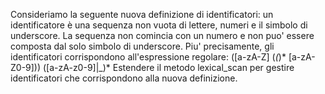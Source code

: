 Consideriamo la seguente nuova definizione di identificatori: un identificatore
è una sequenza non vuota di lettere, numeri e il simbolo di underscore. 
La sequenza non comincia con un numero e non puo' essere composta dal solo simbolo
di underscore. 
Piu' precisamente, gli identificatori corrispondono all'espressione regolare:
    ([a-zA-Z] (_(_)* [a-zA-Z0-9])) ([a-zA-z0-9]|_)*
Estendere il metodo lexical_scan per gestire identificatori che corrispondono 
alla nuova definizione.